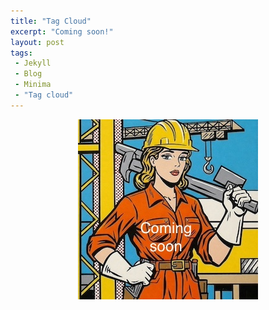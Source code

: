 ```yaml
---
title: "Tag Cloud"
excerpt: "Coming soon!"
layout: post
tags:
 - Jekyll
 - Blog
 - Minima
 - "Tag cloud"
---
```


<p style="text-align:center;">
	<img src="/assets/images/under_construction.jpg" alt="Female construction worker">
</p>


